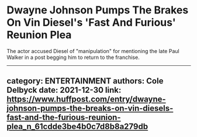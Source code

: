 # Dwayne Johnson Pumps The Brakes On Vin Diesel's 'Fast And Furious' Reunion Plea

The actor accused Diesel of "manipulation" for mentioning the late Paul Walker in a post begging him to return to the franchise.

---
category: ENTERTAINMENT
authors: Cole Delbyck
date: 2021-12-30
link: https://www.huffpost.com/entry/dwayne-johnson-pumps-the-breaks-on-vin-diesels-fast-and-the-furious-reunion-plea_n_61cdde3be4b0c7d8b8a279db
---
